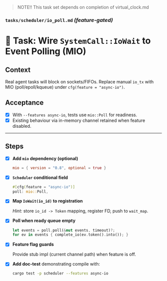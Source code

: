 > NOTE!! This task set depends on completion of virtual_clock.md

### `tasks/scheduler/io_poll.md`  *(feature-gated)*


# 🔌 Task: Wire `SystemCall::IoWait` to Event Polling (MIO)

## Context
Real agent tasks will block on sockets/FIFOs. Replace manual `io_tx` with MIO
(poll/epoll/kqueue) under `cfg(feature = "async-io")`.

## Acceptance
* [x] With  `--features async-io`, tests use `mio::Poll` for readiness.
* [x] Existing behaviour via in-memory channel retained when feature disabled.

---

## Steps

- [x] **Add `mio` dependency (optional)**

  ```toml
  mio = { version = "0.8", optional = true }


* [x] **`Scheduler` conditional field**

  ```rust
  #[cfg(feature = "async-io")]
  poll: mio::Poll,
  ```

* [x] **Map `IoWait(io_id)` to registration**

  *Hint:* store `io_id -> Token` mapping, register FD, push to `wait_map`.

* [x] **Poll when ready queue empty**

  ```rust
  let events = poll.poll(&mut events, timeout)?;
  for ev in events { complete_io(ev.token().into()); }
  ```

* [x] **Feature flag guards**

  Provide stub impl (current channel path) when feature is off.

* [x] **Add doc-test** demonstrating compile with:

  ```bash
  cargo test -p scheduler --features async-io
  ```
